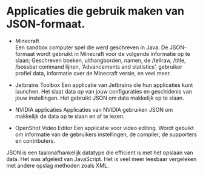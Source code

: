 # Applicaties die gebruik maken van JSON-formaat. 

- Minecraft  
Een sandbox computer spel die werd geschreven in Java. De JSON-formaat wordt gebruikt in Minecraft voor de volgende informatie op te slaan; Geschreven boeken, uithangborden, namen, de /tellraw, /title, /bossbar command lijnen, ‘Advancements and statistics’, gebruiker profiel data, informatie over de Minecraft versie, en veel meer.

- Jetbrains Toolbox
Een applicatie van Jetbrains die hun applicaties kunt launchen. Het slaat data op van jouw configuraties en geschidenis van jouw instellingen. Het gebruikt JSON om data makkelijk op te slaan.

- NVIDIA applicaties
Applicaties van NVIDIA gebruiken JSON om makkelijk de data op te slaan en af te lezen. 

- OpenShot Video Editor
Een applicatie voor video editing. Wordt gebuikt om informatie van de gebruikers instellingen, de compiler, de supporters en contributers. 

JSON is een taalonafhankelijk datatype die efficient is met het opslaan van data. Het was afgeleid van JavaScript. Het is veel meer leesbaar vergeleken met andere opslag methoden zoals XML.
